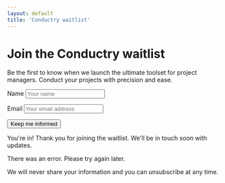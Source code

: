 ```yaml
---
layout: default
title: 'Conductry waitlist'
---
```


<form action="https://formspree.io/f/xvgpnqoj" method="POST" class="form" aria-labelledby="form-title" aria-describedby="form-description" id="waitlist-form">

  <h1 id="form-title">Join the Conductry waitlist</h1>
  <p id="form-description">Be the first to know when we launch the ultimate toolset for project managers. Conduct your projects with precision and ease.</p>

  <!-- Name Field -->
  <label for="name">Name</label>
  <input type="text" id="name" name="name" placeholder="Your name" aria-required="true" required>

  <!-- Email Field -->
  <label for="email">Email</label>
  <input type="email" id="email" name="_replyto" placeholder="Your email address" aria-required="true" required>

  <!-- Hidden anti-spam field -->
  <input type="text" name="_gotcha" style="display:none">
  <button type="submit" id="waitlist-submit" class="button button--primary">Keep me informed</button>

</form>

<!-- Success and error messages -->
<p id="success-message" role="alert" aria-live="polite" class="remove">You're in! Thank you for joining the waitlist. We'll be in touch soon with updates.</p>
<p id="error-message" role="alert" aria-live="assertive" class="remove">There was an error. Please try again later.</p>

<p class="text-sm">We will never share your information and you can unsubscribe at any time.</p>
